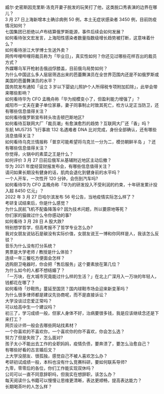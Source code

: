 威尔·史密斯因克里斯·洛克开妻子脱发的玩笑打了他，这类脱口秀表演的边界在哪儿？  
3 月 27 日上海新增本土确诊病例 50 例，本土无症状感染者 3450 例，目前防疫情况如何？  
七国集团已拒绝以卢布结算俄罗斯能源，事件后续会如何发展？  
如何看待张文宏发言，上海阳性感染者数量指数级增长趋势被打断，这意味着什么？  
如何看待浙江大学博士生送外卖？  
网传哔哩哔哩将裁员称为「毕业日」，真实性如何？你还见过哪些花样百出的裁员方式？  
外媒曝乌军开枪射击俄战俘膝盖，目前俄乌局势如何？  
为什么中国这么多人层层筛选出来的芭蕾舞演员在全世界范围内还是不如俄罗斯或美国的芭蕾舞演员的水平？  
国务院发布通知「设立 3 岁以下婴幼儿照护个人所得税专项附加扣除」，此举会带来哪些影响？  
如何看待华为 CFO 孟晚舟称「华为规模变小了，但盈利能力增强了」？  
咸阳市一丈夫在妻子单位家暴，妻子同事制止时致其死亡，检方认定正当防卫，还有哪些信息值得关注？  
如何看待俄罗斯宣布转头攻击顿巴斯地区?  
如何看待互联网大厂「裁员潮」有愈演愈烈的趋势？互联网大厂还「香」吗？  
东航 MU5735 飞行事故 132 名遇难者 DNA 比对完成，身份全部确认，还有哪些消息值得关注？  
如何看待乌克兰情报称「普京可能希望将乌克兰一分为二，模仿朝鲜半岛 」？还有哪些信息值得关注？  
你觉得，火锅中的素菜之王是什么？  
如何评价 3 月 27 日前后俄军从基辅附近地区主动后撤？  
华为 2021 年度经营财报发布会，有哪些信息值得关注？  
请问如果长期没有健身的话，肌肉会退化到健身前的水平吗？  
一个人开车，一次性开 120 分钟，会伤到汽车吗?  
如何看待华为 CFO 孟晚舟称「华为的研发投入不受利润的约束，十年研发累计投入超 8450 亿元」？  
2022 年 3 月 27 日哈尔滨发布 56 号公告，当地疫情实际怎么样了？  
考研复试结束后，你是什么感觉？  
为什么民航飞机不配备降落伞? 因为技术问题，所以要原地等死？  
你们家的猫做过什么令你感动的事?  
如何看待 3 月 28 日 A 股大跌?  
特别想学哲学，但高考报不了哲学专业怎么办?  
我对女朋友说钻石是碳没有实际价值，女朋友说王一博和你同样是人，我该怎么反驳？  
音乐为什么没有打分系统？  
男票是大学老师 / 教授是什么体验？  
连续一年三餐吃方便面会怎样？  
选购厨卫电器时，你会把「售后服务」这个要素放在第几位？  
为什么如今的人都不想结婚了？  
「一万块，在大城市究竟能过什么样的生活？」在北上广深月入一万块的年轻人，钱都花在哪了？  
如何看待「炒鞋热」蔓延至国货？国内球鞋市场会迎来新变革吗？  
为什么很多律师都是建议先协商呢，而不是直接诉讼？  
大学没谈过恋爱正常吗？  
可以给高中生一个建议吗？  
初三了，学习成绩一般，但家人身体不好，治病要很多钱，我是应该继续念还是下来打工？  
网页设计师一般会去哪些网站找素材？  
一个你喜欢的不喜欢你，一个喜欢你的你不喜欢，你会怎么选？  
努力了但是失败了，怎么面对?  
孩子太小不能出去工作的全职妈妈，疫情负债，要奔溃了，要怎么治愈自己？  
有哪些好看的古言婚后文？  
上大学没朋友、很孤独，感觉自己不被人喜欢怎么办？  
考研初试成绩一般，本科也没有什么竞赛科研，要如何联系导师?  
九零，零零后的各位，你们工作能实现双休吗？  
公司可以一直不同意辞职吗，但我实在想辞职，该怎么办？  
每天阅读什么书籍可以慢慢让思维更清晰，表达更顺畅，提高表达能力？  
长期喝茶叶的人怎么样？  
